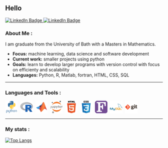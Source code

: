 ## Hello
<div id="header", align="left">
  <div id="badges">
    <a href="https://www.linkedin.com/in/claire-burrell-b990761a9/">
      <img src="https://img.shields.io/badge/LinkedIn-blue?style=for-the-badge&logo=linkedin&logoColor=white" alt="LinkedIn Badge"/>
    </a>
    <a href="mailto:clj.burrell@gmail.com">
      <img src="https://img.shields.io/badge/-Email-blue?style=for-the-badge&logo=linkedin&logoColor=white" alt="LinkedIn Badge"/>
    </a>
  </div>
</div>


###  About Me :
I am graduate from the University of Bath with a Masters in Mathematics.
- **Focus:** machine learning, data science and software development
- **Current work:** smaller projects using python
- **Goals:** learn to develop larger programs with version control with focus on efficienty and scalability
- **Languages:** Python, R, Matlab, fortran, HTML, CSS, SQL

--- 
### Languages and Tools :
<div>
  <img src="https://github.com/devicons/devicon/blob/master/icons/python/python-original-wordmark.svg" title="Python"  alt="Python" width="40" height="40"/>&nbsp;
  <img src="https://github.com/devicons/devicon/blob/master/icons/r/r-original.svg" title="R"  alt="R" width="40" height="40"/>&nbsp;
  <img src="https://github.com/devicons/devicon/blob/master/icons/matlab/matlab-original.svg" title="Matlab"  alt="Matlab" width="40" height="40"/>&nbsp;
  <img src="https://github.com/devicons/devicon/blob/master/icons/jupyter/jupyter-original-wordmark.svg" title="Jupyter"  alt="Jupyter" width="40" height="40"/>&nbsp;
  <img src="https://github.com/devicons/devicon/blob/master/icons/html5/html5-original-wordmark.svg" title="HTML"  alt="HTML" width="40" height="40"/>&nbsp;
  <img src="https://github.com/devicons/devicon/blob/master/icons/css3/css3-original-wordmark.svg" title="CSS"  alt="CSS" width="40" height="40"/>&nbsp;
  <img src="https://github.com/devicons/devicon/blob/master/icons/fortran/fortran-original.svg" title="Fortran"  alt="Fortran" width="40" height="40"/>&nbsp;
  <img src="https://github.com/devicons/devicon/blob/master/icons/mysql/mysql-original-wordmark.svg" title="MySQL"  alt="MySQL" width="40" height="40"/>&nbsp;
  <img src="https://github.com/devicons/devicon/blob/master/icons/git/git-original-wordmark.svg" title="Git" **alt="Git" width="40" height="40"/>
</div>

---

### My stats :

[![Top Langs](https://github-readme-stats.vercel.app/api/top-langs/?username=claire-burrell&layout=compact&theme=vision-friendly-dark)](https://github.com/anuraghazra/github-readme-stats)
